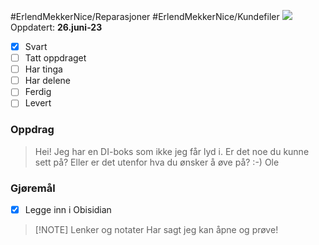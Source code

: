 #ErlendMekkerNice/Reparasjoner #ErlendMekkerNice/Kundefiler 
<img
      style ="max-width: 5rem"
      src="https://scontent.fbgo1-1.fna.fbcdn.net/v/t1.6435-1/40647555_10156405016076138_1275203926513156096_n.jpg?stp=dst-jpg_p480x480&_nc_cat=102&cb=99be929b-3346023f&ccb=1-7&_nc_sid=7206a8&_nc_ohc=PO77dpMHMZIAX-4PRoH&_nc_ht=scontent.fbgo1-1.fna&oh=00_AfB-_gEBTD4jaL6V-1mttbSdQLQ_en5RbDuwIYEiSYMDcw&oe=64C0CC70"
    />
Oppdatert: **26.juni-23**
- [x] Svart
- [ ] Tatt oppdraget
- [ ] Har tinga
- [ ] Har delene
- [ ] Ferdig
- [ ] Levert
### Oppdrag
> Hei! Jeg har en DI-boks som ikke jeg får lyd i. Er det noe du kunne sett på? Eller er det utenfor hva du ønsker å øve på? :-) Ole
### Gjøremål
- [x] Legge inn i Obisidian
> [!NOTE] Lenker og notater
> Har sagt jeg kan åpne og prøve!